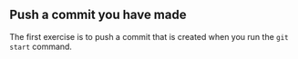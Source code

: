 ## Push a commit you have made

The first exercise is to push a commit that is created when you run the `git start` command.

